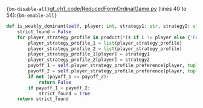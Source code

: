 `{bm-disable-all}`[gt_ch1_code/ReducedFormOrdinalGame.py](gt_ch1_code/ReducedFormOrdinalGame.py) (lines 40 to 54):`{bm-enable-all}`

```python
def is_weakly_dominant(self, player: int, strategy1: str, strategy2: str) -> bool:
    strict_found = False
    for player_strategy_profile in product(*(s if i != player else {'FAKE'} for i, s in enumerate(self.strategies))):
        player_strategy_profile_1 = list(player_strategy_profile)
        player_strategy_profile_2 = list(player_strategy_profile)
        player_strategy_profile_1[player] = strategy1
        player_strategy_profile_2[player] = strategy2
        payoff_1 = self.player_strategy_profile_preference(player, tuple(player_strategy_profile_1))
        payoff_2 = self.player_strategy_profile_preference(player, tuple(player_strategy_profile_2))
        if not (payoff_1 >= payoff_2):
            return False
        if payoff_1 > payoff_2:
            strict_found = True
    return strict_found
```